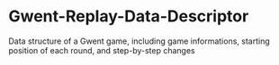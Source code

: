 # Gwent-Replay-Data-Descriptor
Data structure of a Gwent game, including game informations, starting position of each round, and step-by-step changes
